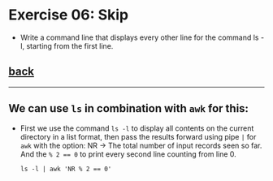 # Exercise 06: Skip

- Write a command line that displays every other line for the command ls -l, starting from the first line.

## [back](https://github.com/idevHive/42/tree/master/Piscines/C/Day01/files/ex06)

------------------------------------------
## We can use `ls` in combination with `awk` for this:
* First we use the command `ls -l` to display all contents on the current
directory in a list format, then pass the results forward using pipe `|` for
`awk` with the option:
NR → The total number of input records seen so far.
And the `% 2 == 0` to print every second line counting from line 0.
	```
	ls -l | awk 'NR % 2 == 0'
	```
